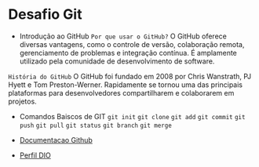 
# Desafio Git 

- Introdução ao GitHub
```Por que usar o GitHub?```
O GitHub oferece diversas vantagens, como o controle de versão, colaboração remota, gerenciamento de problemas e integração contínua. É amplamente utilizado pela comunidade de desenvolvimento de software.

```História do GitHub```
O GitHub foi fundado em 2008 por Chris Wanstrath, PJ Hyett e Tom Preston-Werner. Rapidamente se tornou uma das principais plataformas para desenvolvedores compartilharem e colaborarem em projetos.

- Comandos Baiscos de GIT
```git init```
```git clone```
```git add```
```git commit```
```git push```
```git pull```
```git status```
```git branch```
```git merge```

- [Documentacao Github](https://github.com/)
- [Perfil DIO](https://www.dio.me/users/richardsferreira86)
